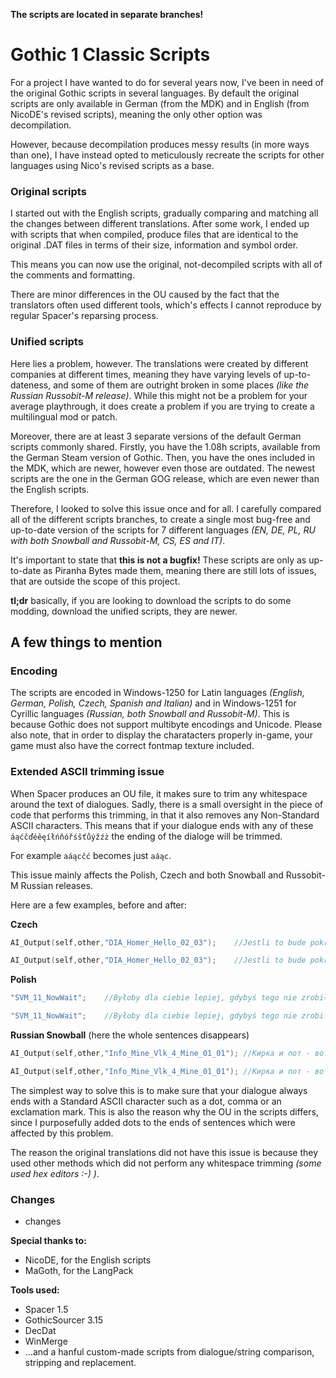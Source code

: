 **The scripts are located in separate branches!**

# Gothic 1 Classic Scripts
For a project I have wanted to do for several years now, I've been in need of the original Gothic scripts in several languages. By default the original scripts are only available in German (from the MDK) and in English (from NicoDE's revised scripts), meaning the only other option was decompilation. 

However, because decompilation produces messy results (in more ways than one), I have instead opted to meticulously recreate the scripts for other languages using Nico's revised scripts as a base.

### Original scripts
I started out with the English scripts, gradually comparing and matching all the changes between different translations.  After some work, I ended up with scripts that when compiled, produce files that are identical to the original .DAT files in terms of their size, information and symbol order.

This means you can now use the original, not-decompiled scripts with all of the comments and formatting. 

There are minor differences in the OU caused by the fact that the translators often used different tools, which's effects I cannot reproduce by regular Spacer's reparsing process.

### Unified scripts
Here lies a problem, however. The translations were created by different companies at different times, meaning they have varying levels of up-to-dateness, and some of them are outright broken in some places *(like the Russian Russobit-M release)*. While this might not be a problem for your average playthrough, it does create a problem if you are trying to create a multilingual mod or patch.

Moreover, there are at least 3 separate versions of the default German scripts commonly shared.
Firstly, you have the 1.08h scripts, available from the German Steam version of Gothic. Then, you have the ones included in the MDK, which are newer, however even those are outdated. The newest scripts are the one in the German GOG release, which are even newer than the English scripts.

Therefore, I looked to solve this issue once and for all. I carefully compared all of the different scripts branches, to create a single most bug-free and up-to-date version of the scripts for 7 different languages *(EN, DE, PL, RU with both Snowball and Russobit-M, CS, ES and IT)*.

It's important to state that **this is not a bugfix!** These scripts are only as up-to-date as Piranha Bytes made them, meaning there are still lots of issues, that are outside the scope of this project.

**tl;dr**
basically, if you are looking to download the scripts to do some modding, download the unified scripts, they are newer.

## A few things to mention

### Encoding
The scripts are encoded in Windows-1250 for Latin languages *(English, German, Polish, Czech, Spanish and Italian)* and in Windows-1251 for Cyrillic languages *(Russian, both Snowball and Russobit-M)*. This is because Gothic does not support multibyte encodings and Unicode. Please also note, that in order to display the charatacters properly in-game, your game must also have the correct fontmap texture included.

### Extended ASCII trimming issue
When Spacer produces an OU file, it makes sure to trim any whitespace around the text of dialogues. Sadly, there is a small oversight in the piece of code that performs this trimming, in that it also removes any Non-Standard ASCII characters. This means that if your dialogue ends with any of these `áąćčďéěęíłńňóřśšťůýžźż` the ending of the dialoge will be trimmed.

For example `aáącčć` becomes just `aáąc`.

This issue mainly affects the Polish, Czech and both Snowball and Russobit-M Russian releases.

Here are a few examples, before and after:

**Czech**
```d
AI_Output(self,other,"DIA_Homer_Hello_02_03");    //Jestli to bude pokračovat, celá hráz bude co nevidět podhrabaná
```
```d
AI_Output(self,other,"DIA_Homer_Hello_02_03");    //Jestli to bude pokračovat, celá hráz bude co nevidět podhraban
```
**Polish**
```d
"SVM_11_NowWait";    //Byłoby dla ciebie lepiej, gdybyś tego nie zrobił
```
```d
"SVM_11_NowWait";    //Byłoby dla ciebie lepiej, gdybyś tego nie zrobi
```

**Russian Snowball** (here the whole sentences disappears)
```d
AI_Output(self,other,"Info_Mine_Vlk_4_Mine_01_01");	//Кирка и пот - вот и все, что здесь есть. Ты пришел и скоро уйдешь…
```
```d
AI_Output(self,other,"Info_Mine_Vlk_4_Mine_01_01");	//Кирка и пот - вот и все, что здесь есть.
```

The simplest way to solve this is to make sure that your dialogue always ends with a Standard ASCII character such as a dot, comma or an exclamation mark. This is also the reason why the OU in the scripts differs, since I purposefully added dots to the ends of sentences which were affected by this problem.

The reason the original translations did not have this issue is because they used other methods which did not perform any whitespace trimming *(some used hex editors :-) )*.

### Changes

- changes

**Special thanks to:**
- NicoDE, for the English scripts
- MaGoth, for the LangPack

**Tools used:**
- Spacer 1.5
- GothicSourcer 3.15
- DecDat
- WinMerge
- ...and a hanful custom-made scripts from dialogue/string comparison, stripping and replacement.